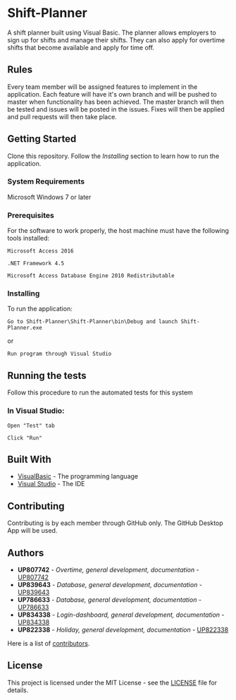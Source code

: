 # Shift-Planner

A shift planner built using Visual Basic. The planner allows employers to sign up for shifts and manage their shifts. They can also apply for overtime shifts that become available and apply for time off.

## Rules

Every team member will be assigned features to implement in the application. Each feature will have it's own branch and will be pushed to master when functionality has been achieved. The master branch will then be tested and issues will be posted in the issues. Fixes will then be applied and pull requests will then take place.

## Getting Started

Clone this repository. Follow the _Installing_ section to learn how to run the application.

### System Requirements

Microsoft Windows 7 or later

### Prerequisites

For the software to work properly, the host machine must have the following tools installed:

```
Microsoft Access 2016
```
```
.NET Framework 4.5
```
```
Microsoft Access Database Engine 2010 Redistributable
```

### Installing

To run the application:

```
Go to Shift-Planner\Shift-Planner\bin\Debug and launch Shift-Planner.exe
```
or
```
Run program through Visual Studio
```

## Running the tests

Follow this procedure to run the automated tests for this system

### In Visual Studio:

```
Open "Test" tab
```

```
Click "Run"
```

## Built With

* [VisualBasic](https://docs.microsoft.com/en-us/dotnet/visual-basic/getting-started/) - The programming language
* [Visual Studio](https://www.visualstudio.com/) - The IDE

## Contributing

Contributing is by each member through GitHub only. The GitHub Desktop App will be used.

## Authors

* **UP807742** - *Overtime, general development, documentation* - [UP807742](https://github.com/UP807742)
* **UP839643** - *Database, general development, documentation* - [UP839643](https://github.com/UP839643)
* **UP786633** - *Database, general development, documentation* - [UP786633](https://github.com/up786633)
* **UP834338** - *Login-dashboard, general development, documentation* - [UP834338](https://github.com/up834338)
* **UP822338** - *Holiday, general development, documentation* - [UP822338](https://github.com/up822338)

Here is a list of [contributors](https://github.com/UP807742/Shift-Planner/graphs/contributors).

## License

This project is licensed under the MIT License - see the [LICENSE](LICENSE) file for details.
